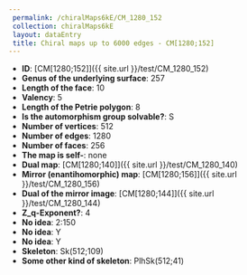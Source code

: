 ```yaml
--- 
 permalink: /chiralMaps6kE/CM_1280_152 
 collection: chiralMaps6kE
 layout: dataEntry
 title: Chiral maps up to 6000 edges - CM[1280;152]
---
```


- **ID**: [CM[1280;152]]({{ site.url }}/test/CM_1280_152)
- **Genus of the underlying surface**: 257
- **Length of the face**: 10
- **Valency**: 5
- **Length of the Petrie polygon**: 8
- **Is the automorphism group solvable?**: S
- **Number of vertices**: 512
- **Number of edges**: 1280
- **Number of faces**: 256
- **The map is self-**: none
- **Dual map**: [CM[1280;140]]({{ site.url }}/test/CM_1280_140)
- **Mirror (enantihomorphic) map**: [CM[1280;156]]({{ site.url }}/test/CM_1280_156)
- **Dual of the mirror image**: [CM[1280;144]]({{ site.url }}/test/CM_1280_144)
- **Z_q-Exponent?**: 4
- **No idea**:  2:150
- **No idea**: Y
- **No idea**: Y
- **Skeleton**: Sk(512;109)
- **Some other kind of skeleton**: PlhSk(512;41)
